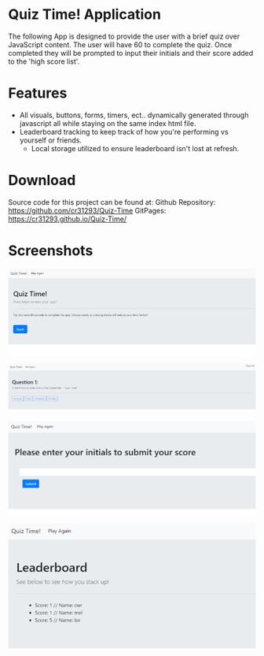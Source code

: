 # Quiz Time! Application

 The following App is designed to provide the user with a brief quiz over JavaScript content. The user will have 60 to complete the quiz. Once completed they will be prompted to input their initials and their score added to the 'high score list'.

# Features

*   All visuals, buttons, forms, timers, ect.. dynamically generated through javascript all while staying on the same index html file.
*   Leaderboard tracking to keep track of how you're performing vs yourself or friends.
    * Local storage utilized to ensure leaderboard isn't lost at refresh.

# Download

Source code for this project can be found at: 
Github Repository: https://github.com/cr31293/Quiz-Time
GitPages: https://cr31293.github.io/Quiz-Time/

# Screenshots

![HomeScreen](images/home.PNG)

![QuestionExample](images/question.PNG)

![ScoreSubmission](images/submit.PNG)

![Leaderboard](images/leaderboard.PNG)